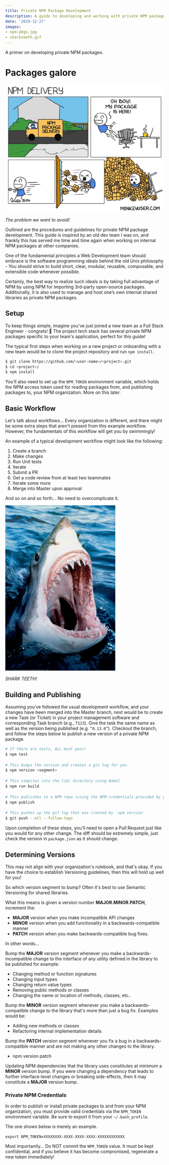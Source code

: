 ```yaml
---
title: Private NPM Package Development
description: A guide to developing and working with private NPM packages.
date: '2019-12-27'
images:
- npm-pkgs.jpg
- sharkteeth.gif
---
```


A primer on developing private NPM packages.

# Packages galore

![npm-pkgs](npm-pkgs.jpg)

_The problem we want to avoid!_

Outlined are the procedures and guidelines for private NPM package development. This guide is inspired by an old dev team I was on, and frankly this has served me time and time again when working on internal NPM packages at other companies.

One of the fundamental principles a Web Development team should embrace is the software programming ideals behind the old Unix philosophy - You should strive to build short, clear, modular, reusable, composable, and extensible code whenever possible.

Certainly, the best way to realize such ideals is by taking full advantage of NPM by using NPM for importing 3rd-party open-source packages. Additionally, it is also used to manage and host one’s own internal shared libraries as private NPM packages.

## Setup

To keep things simple, imagine you've just joined a new team as a Full Stack Engineer - congrats! 🎉 The project tech stack has several private NPM packages specific to your team's application, perfect for this guide!

The typical first steps when working on a new project or onboarding with a new team would be to clone the project repository and run `npm install`.

```sh
$ git clone https://github.com/<user-name>/<project>.git
$ cd <project>/
$ npm install
```

You’ll also need to set up the `NPM_TOKEN` environment variable, which holds the NPM access token used for reading packages from, and publishing packages to, your NPM organization. More on this later.

## Basic Workflow

Let's talk about workflows... Every organization is different, and there might be some extra steps that aren't present from this example workflow. However, the fundamentals of this workflow will get you by swimmingly!

An example of a typical development workflow might look like the following:

1. Create a branch
2. Make changes
3. Run Unit tests
4. Iterate
5. Submit a PR
6. Get a code review from at least two teammates
7. Iterate some more
8. Merge into Master upon approval

And so on and so forth... No need to overcomplicate it.

![sharkteeth](sharkteeth.gif)

_SHARK TEETH!_


## Building and Publishing

Assuming you’ve followed the usual development workflow, and your changes have been merged into the Master branch, next would be to create a new Task (or Ticket) in your project management software and corresponding Task branch (e.g., `T123`). Give the task the same name as well as the version being published (e.g. `“0.13.0”`). Checkout the branch, and follow the steps below to publish a new version of a private NPM package.

```sh
# If there are tests, ALL must pass!
$ npm test

# This bumps the version and creates a git tag for you
$ npm version <segment>

# This compiles into the lib/ directory using Babel
$ npm run build

# This publishes to a NPM repo (using the NPM credentials provided by your organization)
$ npm publish

# This pushes up the git tag that was created by `npm version`
$ git push --all --follow-tags
```

Upon completion of these steps, you'll need to open a Pull Request just like you would for any other change. The diff should be extremely simple, just check the version in `package.json` as it should change.

## Determining Versions

This may not align with your organization's rulebook, and that's okay. If you have the choice to establish Versioning guidelines, then this will hold up well for you!

So which version segment to bump? Often it's best to use Semantic Versioning for shared libraries.

What this means is given a version number **MAJOR.MINOR.PATCH**, increment the:

- **MAJOR** version when you make incompatible API changes
- **MINOR** version when you add functionality in a backwards-compatible manner
- **PATCH** version when you make backwards-compatible bug fixes.

In other words...

Bump the **MAJOR** version segment whenever you make a backwards-incompatible change to the interface of any utility defined in the library to be published for example:

- Changing method or function signatures
- Changing input types
- Changing return value types
- Removing public methods or classes
- Changing the name or location of methods, classes, etc..

Bump the **MINOR** version segment whenever you make a backwards-compatible change to the library that's more than just a bug fix. Examples would be:

- Adding new methods or classes
- Refactoring internal implementation details

Bump the **PATCH** version segment whenever you fix a bug in a backwards-compatible manner and are not making any other changes to the library.

- npm version patch

Updating NPM dependencies that the library uses constitutes at minimum a **MINOR** version bump. If you were changing a dependency that leads to further interface-level changes or breaking side-effects, then it may constitute a **MAJOR** version bump.

### Private NPM Credentials

In order to publish or install private packages to and from your NPM organization, you must provide valid credentials via the `NPM_TOKEN` environment variable. Be sure to export it from your `~/.bash_profile`.

The one shown below is merely an example.

`export NPM_TOKEN=XXXXXXXX-XXXX-XXXX-XXXX-XXXXXXXXXXXX`

Most importantly... Do NOT commit the `NPM_TOKEN` value. It must be kept confidential, and if you believe it has become compromised, regenerate a new token immediately!
